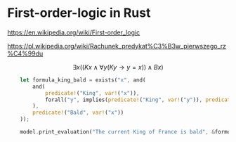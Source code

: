# First-order-logic in Rust



https://en.wikipedia.org/wiki/First-order_logic

https://pl.wikipedia.org/wiki/Rachunek_predykat%C3%B3w_pierwszego_rz%C4%99du



$$∃x ((Kx ∧ ∀y (Ky → y = x)) ∧ Bx)$$


```rust
    let formula_king_bald = exists("x", and(
        and(
            predicate!("King", var!("x")),
            forall("y", implies(predicate!("King", var!("y")), predicate!("Equals", var!("y"), var!("x"))))
        ),
        predicate!("Bald", var!("x"))
    ));

    model.print_evaluation("The current King of France is bald", &formula_king_bald);
```
